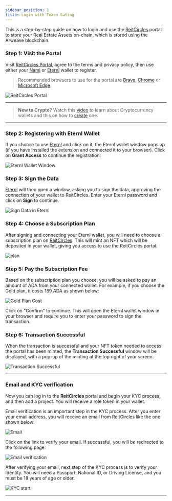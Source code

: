 ```yaml
---
sidebar_position: 1
title: Login with Token Gating
---
```


This is a step-by-step guide on how to login and use the [ReitCircles](https://reitcircles.com/) portal to store your Real Estate Assets on-chain, which is stored using the Arweave blockchain.


### Step 1: Visit the Portal

Visit [ReitCircles Portal](https://devportal.reitcircles.com/#/login), agree to the terms and privacy policy, then use either your [Nami](https://www.namiwallet.io) or [Eternl](https://eternl.io) wallet to register.

> Recommended browsers to use for the portal are [Brave](https://brave.com/), [Chrome](https://www.google.com/chrome/) or [Microsoft Edge](https://www.microsoft.com/en-us/edge/download?form=MA13FJ&ch=1)

![ReitCircles Portal](/img/login/portal-begin.png)

---

> **New to Crypto?** Watch this [video](https://youtu.be/w-HDzwS52J0?si=cRZeLbbXbVdzk29k) to learn about Cryptocurrency wallets and this on how to [create](https://youtu.be/t7cyzfknu3w?si=zrKKS26gwAnn9Mcn) one.

---

### Step 2: Registering with Eternl Wallet

If you choose to use [Eternl](https://eternl.io) and click on it, the Eternl wallet window pops up (if you have installed the extension and connected it to your browser). Click on **Grant Access** to continue the registration:

![Eternl Wallet Window](/img/login/access.png)

### Step 3: Sign the Data

[Eternl](https://eternl.io) will then open a window, asking you to sign the data, approving the connection of your wallet to ReitCircles. Enter your Eternl password and click on **Sign** to continue.

![Sign Data in Eternl](/img/login/sign.png)

### Step 4: Choose a Subscription Plan

After signing and connecting your Eternl wallet, you will need to choose a subscription plan on [ReitCircles](https://reitcircles.com/). This will mint an NFT which will be deposited in your wallet, giving you access to use the ReitCircles portal.


![plan](/img/login/plans.png)

### Step 5: Pay the Subscription Fee

Based on the subscription plan you choose, you will be asked to pay an amount of ADA from your connected wallet. For example, if you choose the Gold plan, it costs 189 ADA as shown below:

![Gold Plan Cost](/img/login/pay.png)

Click on "Confirm" to continue. This will open the Eternl wallet window in your browser and require you to enter your password to sign the transaction.

### Step 6: Transaction Successful

When the transaction is successful and your NFT token needed to access the portal has been minted, the **Transaction Successful** window will be displayed, with a pop-up of the minting at the top right of your screen.

![Transaction Successful](/img/login/paid.png)

--------

### Email and KYC verification

Now you can log in to the **ReitCircles** portal and begin your KYC process, and then add a project. You will receive a role token in your wallet.

Email verification is an important step in the KYC process. After you enter your email address, you will receive an email from ReitCircles like the one shown below:

![Email](/img/rev/email.png)

Click on the link to verify your email. If successful, you will be redirected to the following page:

![Email verification](/img/rev/email-verify.png)

After verifying your email, next step of the KYC process is to verify your Identity. You will need a Passport, National ID, or Driving License, and you must be 18 years of age or older.

![KYC start](/img/rev/kyc-new.png)

--------

